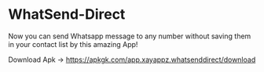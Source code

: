 # WhatSend-Direct

Now you can send Whatsapp message to any number without saving them in your contact list by this amazing App!


Download Apk -> https://apkgk.com/app.xayappz.whatsenddirect/download

